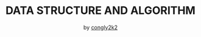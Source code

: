 <center>

# **DATA STRUCTURE AND ALGORITHM**

by [congly2k2](https://www.facebook.com/homie.k98)

</center>
